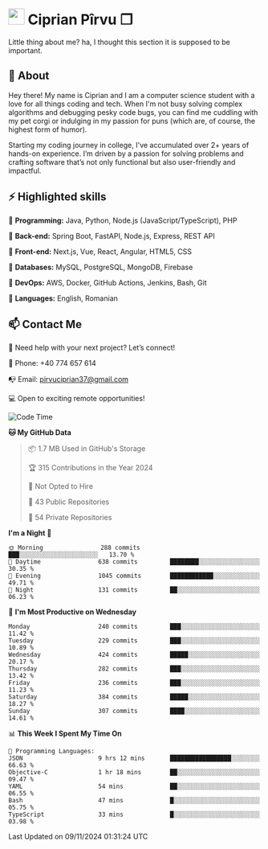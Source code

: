 # <img height="32px" src="https://user-images.githubusercontent.com/74038190/216122041-518ac897-8d92-4c6b-9b3f-ca01dcaf38ee.png"> Ciprian Pîrvu ❐ </h1>

Little thing about me? ha, I thought this section it is supposed to be important.

## 🧐 About

Hey there! My name is Ciprian and I am a computer science student with a love for all things coding and tech. When I'm not busy solving complex algorithms and debugging pesky code bugs, you can find me cuddling with my pet corgi or indulging in my passion for puns (which are, of course, the highest form of humor).

Starting my coding journey in college, I've accumulated over 2+ years of hands-on experience. I’m driven by a passion for solving problems and crafting software that’s not only functional but also user-friendly and impactful.


## ⚡ Highlighted skills

🎯 **Programming:** Java, Python, Node.js (JavaScript/TypeScript), PHP

🎯 **Back-end:** Spring Boot, FastAPI, Node.js, Express, REST API

🎯 **Front-end:** Next.js, Vue, React, Angular, HTML5, CSS

🎯 **Databases:** MySQL, PostgreSQL, MongoDB, Firebase

🎯 **DevOps:** AWS, Docker, GitHub Actions, Jenkins, Bash, Git

🎯 **Languages:** English, Romanian



## 📫 Contact Me

🤝 Need help with your next project? Let’s connect!

📱 Phone: +40 774 657 614

📭 Email: pirvuciprian37@gmail.com


💻 Open to exciting remote opportunities!

<!--START_SECTION:waka-->
![Code Time](http://img.shields.io/badge/Code%20Time-2%2C201%20hrs%2037%20mins-blue)

**🐱 My GitHub Data** 

> 📦 1.7 MB Used in GitHub's Storage 
 > 
> 🏆 315 Contributions in the Year 2024
 > 
> 🚫 Not Opted to Hire
 > 
> 📜 43 Public Repositories 
 > 
> 🔑 54 Private Repositories 
 > 
**I'm a Night 🦉** 

```text
🌞 Morning                288 commits         ███░░░░░░░░░░░░░░░░░░░░░░   13.70 % 
🌆 Daytime                638 commits         ████████░░░░░░░░░░░░░░░░░   30.35 % 
🌃 Evening                1045 commits        ████████████░░░░░░░░░░░░░   49.71 % 
🌙 Night                  131 commits         ██░░░░░░░░░░░░░░░░░░░░░░░   06.23 % 
```
📅 **I'm Most Productive on Wednesday** 

```text
Monday                   240 commits         ███░░░░░░░░░░░░░░░░░░░░░░   11.42 % 
Tuesday                  229 commits         ███░░░░░░░░░░░░░░░░░░░░░░   10.89 % 
Wednesday                424 commits         █████░░░░░░░░░░░░░░░░░░░░   20.17 % 
Thursday                 282 commits         ███░░░░░░░░░░░░░░░░░░░░░░   13.42 % 
Friday                   236 commits         ███░░░░░░░░░░░░░░░░░░░░░░   11.23 % 
Saturday                 384 commits         █████░░░░░░░░░░░░░░░░░░░░   18.27 % 
Sunday                   307 commits         ████░░░░░░░░░░░░░░░░░░░░░   14.61 % 
```


📊 **This Week I Spent My Time On** 

```text
💬 Programming Languages: 
JSON                     9 hrs 12 mins       █████████████████░░░░░░░░   66.63 % 
Objective-C              1 hr 18 mins        ██░░░░░░░░░░░░░░░░░░░░░░░   09.47 % 
YAML                     54 mins             ██░░░░░░░░░░░░░░░░░░░░░░░   06.55 % 
Bash                     47 mins             █░░░░░░░░░░░░░░░░░░░░░░░░   05.75 % 
TypeScript               33 mins             █░░░░░░░░░░░░░░░░░░░░░░░░   03.98 % 
```


 Last Updated on 09/11/2024 01:31:24 UTC
<!--END_SECTION:waka-->
